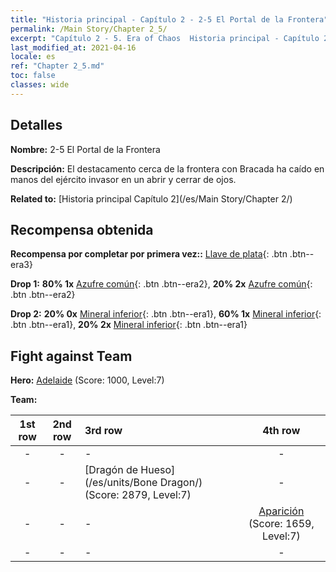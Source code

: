 ```yaml
---
title: "Historia principal - Capítulo 2 - 2-5 El Portal de la Frontera"
permalink: /Main Story/Chapter 2_5/
excerpt: "Capítulo 2 - 5. Era of Chaos  Historia principal - Capítulo 2_5. 2-5 El Portal de la Frontera"
last_modified_at: 2021-04-16
locale: es
ref: "Chapter 2_5.md"
toc: false
classes: wide
---
```


## Detalles

 **Nombre:** 2-5 El Portal de la Frontera

 **Descripción:** El destacamento cerca de la frontera con Bracada ha caído en manos del ejército invasor en un abrir y cerrar de ojos.

 **Related to:** [Historia principal Capítulo 2](/es/Main Story/Chapter 2/)

## Recompensa obtenida

 **Recompensa por completar por primera vez::** [Llave de plata](/es/Items/con_693/){: .btn .btn--era3}

 **Drop 1:** **80% 1x** [Azufre común](/es/Items/mat_9/){: .btn .btn--era2}, **20% 2x** [Azufre común](/es/Items/mat_9/){: .btn .btn--era2}

 **Drop 2:** **20% 0x** [Mineral inferior](/es/Items/mat_1/){: .btn .btn--era1}, **60% 1x** [Mineral inferior](/es/Items/mat_1/){: .btn .btn--era1}, **20% 2x** [Mineral inferior](/es/Items/mat_1/){: .btn .btn--era1}


## Fight against Team
 **Hero:** [Adelaide](/es/heroes/Adelaide/) (Score: 1000, Level:7)

 **Team:**


  | 1st row | 2nd row | 3rd row | 4th row |
  |:----:|:----:|:----|:----:|
  | - | - | - | - |
  | - | - | [Dragón de Hueso](/es/units/Bone Dragon/) (Score: 2879, Level:7)  | - |
  | - | - | - | [Aparición](/es/units/Wight/) (Score: 1659, Level:7)  |
  | - | - | - | - |


